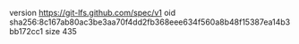 version https://git-lfs.github.com/spec/v1
oid sha256:8c167ab80ac3be3aa70f4dd2fb368eee634f560a8b48f15387ea14b3bb172cc1
size 435
